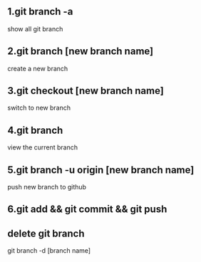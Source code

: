 ## 1.git branch -a
show all git branch

## 2.git branch [new branch name]
create a new branch

## 3.git checkout [new branch name]
switch to new branch

## 4.git branch 
view the current branch

## 5.git branch -u origin [new branch name] 
push new branch to github

## 6.git add && git commit && git push

## delete git branch 
git branch -d [branch name]

